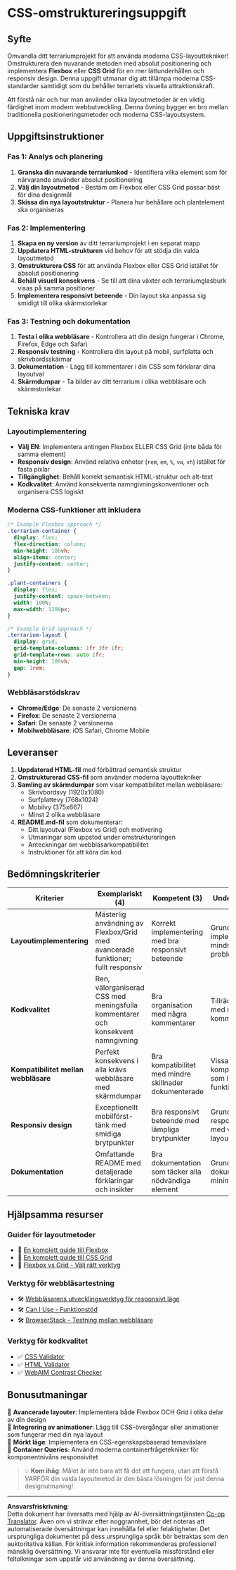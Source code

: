 <!--
CO_OP_TRANSLATOR_METADATA:
{
  "original_hash": "bee6762d4092a13fc7c338814963f980",
  "translation_date": "2025-10-23T21:39:30+00:00",
  "source_file": "3-terrarium/2-intro-to-css/assignment.md",
  "language_code": "sv"
}
-->
# CSS-omstruktureringsuppgift

## Syfte

Omvandla ditt terrariumprojekt för att använda moderna CSS-layouttekniker! Omstrukturera den nuvarande metoden med absolut positionering och implementera **Flexbox** eller **CSS Grid** för en mer lättunderhållen och responsiv design. Denna uppgift utmanar dig att tillämpa moderna CSS-standarder samtidigt som du behåller terrariets visuella attraktionskraft.

Att förstå när och hur man använder olika layoutmetoder är en viktig färdighet inom modern webbutveckling. Denna övning bygger en bro mellan traditionella positioneringsmetoder och moderna CSS-layoutsystem.

## Uppgiftsinstruktioner

### Fas 1: Analys och planering
1. **Granska din nuvarande terrariumkod** - Identifiera vilka element som för närvarande använder absolut positionering
2. **Välj din layoutmetod** - Bestäm om Flexbox eller CSS Grid passar bäst för dina designmål
3. **Skissa din nya layoutstruktur** - Planera hur behållare och plantelement ska organiseras

### Fas 2: Implementering
1. **Skapa en ny version** av ditt terrariumprojekt i en separat mapp
2. **Uppdatera HTML-strukturen** vid behov för att stödja din valda layoutmetod
3. **Omstrukturera CSS** för att använda Flexbox eller CSS Grid istället för absolut positionering
4. **Behåll visuell konsekvens** - Se till att dina växter och terrariumglasburk visas på samma positioner
5. **Implementera responsivt beteende** - Din layout ska anpassa sig smidigt till olika skärmstorlekar

### Fas 3: Testning och dokumentation
1. **Testa i olika webbläsare** - Kontrollera att din design fungerar i Chrome, Firefox, Edge och Safari
2. **Responsiv testning** - Kontrollera din layout på mobil, surfplatta och skrivbordsskärmar
3. **Dokumentation** - Lägg till kommentarer i din CSS som förklarar dina layoutval
4. **Skärmdumpar** - Ta bilder av ditt terrarium i olika webbläsare och skärmstorlekar

## Tekniska krav

### Layoutimplementering
- **Välj EN**: Implementera antingen Flexbox ELLER CSS Grid (inte båda för samma element)
- **Responsiv design**: Använd relativa enheter (`rem`, `em`, `%`, `vw`, `vh`) istället för fasta pixlar
- **Tillgänglighet**: Behåll korrekt semantisk HTML-struktur och alt-text
- **Kodkvalitet**: Använd konsekventa namngivningskonventioner och organisera CSS logiskt

### Moderna CSS-funktioner att inkludera
```css
/* Example Flexbox approach */
.terrarium-container {
  display: flex;
  flex-direction: column;
  min-height: 100vh;
  align-items: center;
  justify-content: center;
}

.plant-containers {
  display: flex;
  justify-content: space-between;
  width: 100%;
  max-width: 1200px;
}

/* Example Grid approach */
.terrarium-layout {
  display: grid;
  grid-template-columns: 1fr 3fr 1fr;
  grid-template-rows: auto 1fr;
  min-height: 100vh;
  gap: 1rem;
}
```

### Webbläsarstödskrav
- **Chrome/Edge**: De senaste 2 versionerna
- **Firefox**: De senaste 2 versionerna  
- **Safari**: De senaste 2 versionerna
- **Mobilwebbläsare**: iOS Safari, Chrome Mobile

## Leveranser

1. **Uppdaterad HTML-fil** med förbättrad semantisk struktur
2. **Omstrukturerad CSS-fil** som använder moderna layouttekniker
3. **Samling av skärmdumpar** som visar kompatibilitet mellan webbläsare:
   - Skrivbordsvy (1920x1080)
   - Surfplattevy (768x1024) 
   - Mobilvy (375x667)
   - Minst 2 olika webbläsare
4. **README.md-fil** som dokumenterar:
   - Ditt layoutval (Flexbox vs Grid) och motivering
   - Utmaningar som uppstod under omstruktureringen
   - Anteckningar om webbläsarkompatibilitet
   - Instruktioner för att köra din kod

## Bedömningskriterier

| Kriterier | Exemplariskt (4) | Kompetent (3) | Under utveckling (2) | Början (1) |
|-----------|------------------|----------------|-----------------------|------------|
| **Layoutimplementering** | Mästerlig användning av Flexbox/Grid med avancerade funktioner; fullt responsiv | Korrekt implementering med bra responsivt beteende | Grundläggande implementering med mindre responsiva problem | Ofullständig eller felaktig layoutimplementering |
| **Kodkvalitet** | Ren, välorganiserad CSS med meningsfulla kommentarer och konsekvent namngivning | Bra organisation med några kommentarer | Tillräcklig organisation med minimala kommentarer | Dålig organisation; svår att förstå |
| **Kompatibilitet mellan webbläsare** | Perfekt konsekvens i alla krävs webbläsare med skärmdumpar | Bra kompatibilitet med mindre skillnader dokumenterade | Vissa kompatibilitetsproblem som inte bryter funktionaliteten | Stora kompatibilitetsproblem eller saknad testning |
| **Responsiv design** | Exceptionellt mobilförst-tänk med smidiga brytpunkter | Bra responsivt beteende med lämpliga brytpunkter | Grundläggande responsiva funktioner med vissa layoutproblem | Begränsat eller trasigt responsivt beteende |
| **Dokumentation** | Omfattande README med detaljerade förklaringar och insikter | Bra dokumentation som täcker alla nödvändiga element | Grundläggande dokumentation med minimala förklaringar | Ofullständig eller saknad dokumentation |

## Hjälpsamma resurser

### Guider för layoutmetoder
- 📖 [En komplett guide till Flexbox](https://css-tricks.com/snippets/css/a-guide-to-flexbox/)
- 📖 [En komplett guide till CSS Grid](https://css-tricks.com/snippets/css/complete-guide-grid/)
- 📖 [Flexbox vs Grid - Välj rätt verktyg](https://blog.webdevsimplified.com/2022-11/flexbox-vs-grid/)

### Verktyg för webbläsartestning
- 🛠️ [Webbläsarens utvecklingsverktyg för responsivt läge](https://developer.chrome.com/docs/devtools/device-mode/)
- 🛠️ [Can I Use - Funktionstöd](https://caniuse.com/)
- 🛠️ [BrowserStack - Testning mellan webbläsare](https://www.browserstack.com/)

### Verktyg för kodkvalitet
- ✅ [CSS Validator](https://jigsaw.w3.org/css-validator/)
- ✅ [HTML Validator](https://validator.w3.org/)
- ✅ [WebAIM Contrast Checker](https://webaim.org/resources/contrastchecker/)

## Bonusutmaningar

🌟 **Avancerade layouter**: Implementera både Flexbox OCH Grid i olika delar av din design  
🌟 **Integrering av animationer**: Lägg till CSS-övergångar eller animationer som fungerar med din nya layout  
🌟 **Mörkt läge**: Implementera en CSS-egenskapsbaserad temaväxlare  
🌟 **Container Queries**: Använd moderna containerfrågetekniker för komponentnivåns responsivitet  

> 💡 **Kom ihåg**: Målet är inte bara att få det att fungera, utan att förstå VARFÖR din valda layoutmetod är den bästa lösningen för just denna designutmaning!

---

**Ansvarsfriskrivning**:  
Detta dokument har översatts med hjälp av AI-översättningstjänsten [Co-op Translator](https://github.com/Azure/co-op-translator). Även om vi strävar efter noggrannhet, bör det noteras att automatiserade översättningar kan innehålla fel eller felaktigheter. Det ursprungliga dokumentet på dess ursprungliga språk bör betraktas som den auktoritativa källan. För kritisk information rekommenderas professionell mänsklig översättning. Vi ansvarar inte för eventuella missförstånd eller feltolkningar som uppstår vid användning av denna översättning.